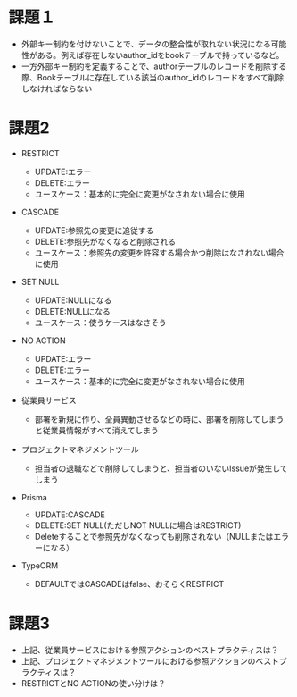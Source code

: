 # 課題１

- 外部キー制約を付けないことで、データの整合性が取れない状況になる可能性がある。例えば存在しないauthor_idをbookテーブルで持っているなど。
- 一方外部キー制約を定義することで、authorテーブルのレコードを削除する際、Bookテーブルに存在している該当のauthor_idのレコードをすべて削除しなければならない

# 課題2

- RESTRICT
    - UPDATE:エラー
    - DELETE:エラー
    - ユースケース：基本的に完全に変更がなされない場合に使用
- CASCADE
    - UPDATE:参照先の変更に追従する
    - DELETE:参照先がなくなると削除される
    - ユースケース：参照先の変更を許容する場合かつ削除はなされない場合に使用
- SET NULL
    - UPDATE:NULLになる
    - DELETE:NULLになる
    - ユースケース：使うケースはなさそう
- NO ACTION
    - UPDATE:エラー
    - DELETE:エラー
    - ユースケース：基本的に完全に変更がなされない場合に使用

- 従業員サービス
    - 部署を新規に作り、全員異動させるなどの時に、部署を削除してしまうと従業員情報がすべて消えてしまう

- プロジェクトマネジメントツール
    - 担当者の退職などで削除してしまうと、担当者のいないIssueが発生してしまう

- Prisma
    - UPDATE:CASCADE
    - DELETE:SET NULL(ただしNOT NULLに場合はRESTRICT)
    - Deleteすることで参照先がなくなっても削除されない（NULLまたはエラーになる）

- TypeORM
    - DEFAULTではCASCADEはfalse、おそらくRESTRICT

# 課題3
- 上記、従業員サービスにおける参照アクションのベストプラクティスは？
- 上記、プロジェクトマネジメントツールにおける参照アクションのベストプラクティスは？
- RESTRICTとNO ACTIONの使い分けは？
